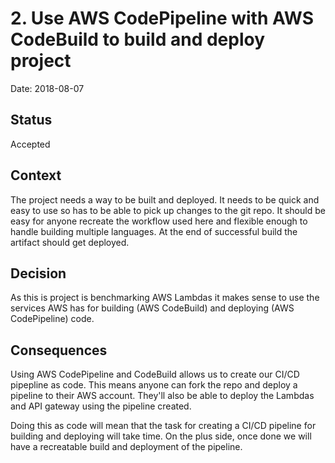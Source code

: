 # 2. Use AWS CodePipeline with AWS CodeBuild to build and deploy project

Date: 2018-08-07

## Status

Accepted

## Context

The project needs a way to be built and deployed. It needs to be quick and easy to use so has to be able to pick up changes to the git repo. It should be easy for anyone recreate the workflow used here and flexible enough to handle building multiple languages. At the end of successful build the artifact should get deployed.

## Decision

As this is project is benchmarking AWS Lambdas it makes sense to use the services AWS has for building (AWS CodeBuild) and deploying (AWS CodePipeline) code.

## Consequences

Using AWS CodePipeline and CodeBuild allows us to create our CI/CD pipepline as code. This means anyone can fork the repo and deploy a pipeline to their AWS account. They'll also be able to deploy the Lambdas and API gateway using the pipeline created.

Doing this as code will mean that the task for creating a CI/CD pipeline for building and deploying will take time. On the plus side, once done we will have a recreatable build and deployment of the pipeline.

